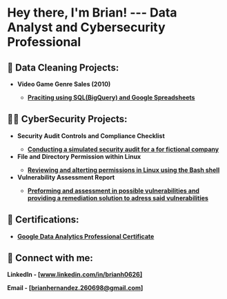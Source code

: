 <h1>Hey there, I'm Brian! --- Data Analyst and Cybersecurity Professional

<h2>🧼 Data Cleaning Projects:</h2>

- <b>Video Game Genre Sales (2010)
  - [Praciting using SQL(BigQuery) and Google Spreadsheets](https://www.loom.com/share/7f1b1f444f1d45368475016804ca035d?sid=1a088e10-6bce-47d9-83b0-443c277aeee7)

<h2>👨‍💻 CyberSecurity Projects:</h2>

- <b>Security Audit Controls and Compliance Checklist
  - [Conducting a simulated security audit for a for fictional company](https://docs.google.com/document/d/1EbjfMeVgB45Gr_5jzh2BFTSe3ZyGaQojzq7bhrBdnKk/edit?usp=sharing)
- <b>File and Directory Permission within Linux
  - [Reviewing and alterting permissions in Linux using the Bash shell](https://docs.google.com/document/d/1U8DGV_dqWII53aGHcWirwjG-8jDV3MPPNngZAeKXypo/edit?usp=sharing) 
- <b>Vulnerability Assessment Report
   - [Preforming and assessment in possible vulnerabilities and providing a remediation solution to adress said vulnerabilities](https://docs.google.com/document/d/1DNifydvM__StZnFmBZ_iqJ4pdA7o9gYATdv3iNwyD9A/edit?usp=sharing)

<h2> 📑 Certifications:</h2>

- [Google Data Analytics Professional Certificate](https://www.coursera.org/account/accomplishments/specialization/certificate/5SMKMAFRTGUT)

<h2> 🤳 Connect with me:</h2>

LinkedIn - [www.linkedin.com/in/brianh0626]

Email - [brianhernandez.260698@gmail.com]

[twitter]: https://twitter.com/joshmadakor
[youtube]: https://www.youtube.com/c/joshmadakor
[instagram]: https://www.instagram.com/joshmadakor/
[linkedin]: https://linkedin.com/in/joshmadakor
